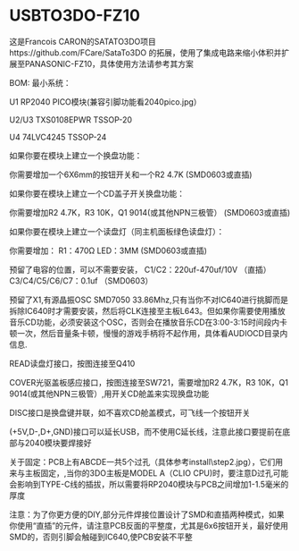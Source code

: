 # USBTO3DO-FZ10
这是Francois CARON的SATATO3DO项目https://github.com/FCare/SataTo3DO 的拓展，使用了集成电路来缩小体积并扩展至PANASONIC-FZ10，具体使用方法请参考其方案


BOM:
最小系统：

U1 RP2040 PICO模块(兼容引脚功能看2040pico.jpg）

U2/U3 TXS0108EPWR TSSOP-20

U4 74LVC4245 TSSOP-24




如果你要在模块上建立一个换盘功能：

你需要增加一个6X6mm的按钮开关和一个R2 4.7K (SMD0603或直插)


如果你要在模块上建立一个CD盖子开关换盘功能：

你需要增加R2 4.7K，R3 10K，Q1 9014(或其他NPN三极管） (SMD0603或直插)


如果你要在模块上建立一个读盘灯（同主机面板绿色读盘灯）：

你需要增加： R1：470Ω  LED：3MM  (SMD0603或直插)



预留了电容的位置，可以不需要安装， C1/C2：220uf-470uf/10V （直插）   C3/C4/C5/C6/C7：0.1uf （SMD0603）

预留了X1,有源晶振OSC SMD7050 33.86Mhz,只有当你不对IC640进行挑脚而是拆除IC640时才需要安装，然后将CLK连接至主板L643。但如果你需要使用播放音乐CD功能，必须安装这个OSC，否则会在播放音乐CD在3:00-3:15时间段内卡顿一次，然后音量条卡顿，慢慢的游戏手柄将不起作用，具体看AUDIOCD目录内信息.


READ读盘灯接口，按图连接至Q410

COVER光驱盖板感应接口，按图连接至SW721，需要增加R2 4.7K，R3 10K，Q1 9014(或其他NPN三极管）,用开关CD舱盖来实现换盘功能

DISC接口是换盘键并联，如不喜欢CD舱盖模式，可飞线一个按钮开关

(+5V,D-,D+,GND)接口可以延长USB，而不使用C延长线，注意此接口要提前在底部与2040模块要焊接好

关于固定：PCB上有ABCDE一共5个过孔（具体参考install\step2.jpg），它们用来与主板固定，,当你的3DO主板是MODEL A（CLIO CPU)时，要注意D过孔可能会影响到TYPE-C线的插拔，所以需要将RP2040模块与PCB之间增加1-1.5毫米的厚度

注意：为了你更方便的DIY,部分元件焊接位置设计了SMD和直插两种模式，如果你使用“直插”的元件，请注意PCB反面的平整度，尤其是6x6按钮开关，最好使用SMD的，否则引脚会触碰到IC640,使PCB安装不平整
